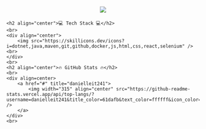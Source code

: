 <div>
    <h1 align="center">
        <img src="https://readme-typing-svg.herokuapp.com/?font=Righteous&size=35&center=true&vCenter=true&width=500&height=70&duration=4000&lines=Hi+There!+👋;+I'm+Daniel!;" />
    </h1>
    
    <h2 align="center">💻 Tech Stack 💻</h2>
    <br>
    <div align="center">
        <img src="https://skillicons.dev/icons?i=dotnet,java,maven,git,github,docker,js,html,css,react,selenium" /><br>
    </div>
    <br>
    <h2 align="center">🔥 GitHub Stats 🔥</h2>
    <br>
    <div align=center>
        <a href="#" title="danielleit241">
            <img width="315" align="center" src="https://github-readme-stats.vercel.app/api/top-langs/?username=danielleit241&title_color=61dafb&text_color=ffffff&icon_color=61dafb&bg_color=20232a&langs_count=8&layout=compact&border_color=61dafb&hide_border=true" />
        </a>
    </div>
    <br>
</div>
